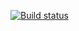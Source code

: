 [![Build status](https://ci.appveyor.com/api/projects/status/oq5u7o05n3ln7r6m?svg=true)](https://ci.appveyor.com/project/JaneGame/homeworkauto6-1)